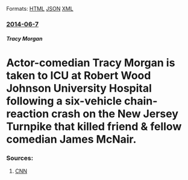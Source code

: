 
Formats: [HTML](/news/2014/06/7/actor-comedian-tracy-morgan-is-taken-to-icu-at-robert-wood-johnson-university-hospital-following-a-six-vehicle-chain-reaction-crash-on-the-n.html)  [JSON](/news/2014/06/7/actor-comedian-tracy-morgan-is-taken-to-icu-at-robert-wood-johnson-university-hospital-following-a-six-vehicle-chain-reaction-crash-on-the-n.json)  [XML](/news/2014/06/7/actor-comedian-tracy-morgan-is-taken-to-icu-at-robert-wood-johnson-university-hospital-following-a-six-vehicle-chain-reaction-crash-on-the-n.xml)  

### [2014-06-7](/news/2014/06/7/index.md)

##### Tracy Morgan
# Actor-comedian Tracy Morgan is taken to ICU at Robert Wood Johnson University Hospital following a six-vehicle chain-reaction crash on the New Jersey Turnpike that killed friend & fellow comedian James McNair. 




### Sources:

1. [CNN](http://www.cnn.com/2014/06/07/showbiz/tracy-morgan-hospitalized/index.html)
